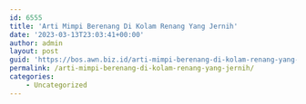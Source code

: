 ```yaml
---
id: 6555
title: 'Arti Mimpi Berenang Di Kolam Renang Yang Jernih'
date: '2023-03-13T23:03:41+00:00'
author: admin
layout: post
guid: 'https://bos.awn.biz.id/arti-mimpi-berenang-di-kolam-renang-yang-jernih/'
permalink: /arti-mimpi-berenang-di-kolam-renang-yang-jernih/
categories:
    - Uncategorized
---
```


